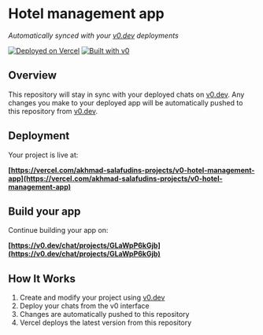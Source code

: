 # Hotel management app

*Automatically synced with your [v0.dev](https://v0.dev) deployments*

[![Deployed on Vercel](https://img.shields.io/badge/Deployed%20on-Vercel-black?style=for-the-badge&logo=vercel)](https://vercel.com/akhmad-salafudins-projects/v0-hotel-management-app)
[![Built with v0](https://img.shields.io/badge/Built%20with-v0.dev-black?style=for-the-badge)](https://v0.dev/chat/projects/GLaWpP6kGjb)

## Overview

This repository will stay in sync with your deployed chats on [v0.dev](https://v0.dev).
Any changes you make to your deployed app will be automatically pushed to this repository from [v0.dev](https://v0.dev).

## Deployment

Your project is live at:

**[https://vercel.com/akhmad-salafudins-projects/v0-hotel-management-app](https://vercel.com/akhmad-salafudins-projects/v0-hotel-management-app)**

## Build your app

Continue building your app on:

**[https://v0.dev/chat/projects/GLaWpP6kGjb](https://v0.dev/chat/projects/GLaWpP6kGjb)**

## How It Works

1. Create and modify your project using [v0.dev](https://v0.dev)
2. Deploy your chats from the v0 interface
3. Changes are automatically pushed to this repository
4. Vercel deploys the latest version from this repository